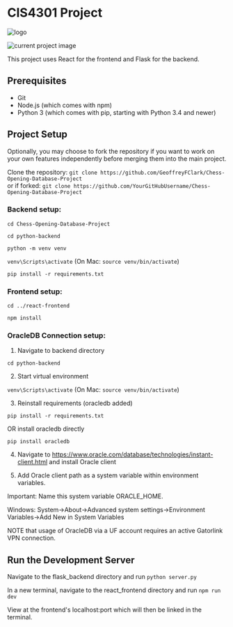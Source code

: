 # CIS4301 Project

![logo](https://github.com/GeoffreyFClark/Chess-Opening-Database-Project/blob/main/react-frontend/public/logo.png)

![current project image](https://github.com/GeoffreyFClark/Chess-Opening-Database-Project/blob/main/react-frontend/public/screenshotMar20.png)

This project uses React for the frontend and Flask for the backend.

## Prerequisites
- Git
- Node.js (which comes with npm)
- Python 3 (which comes with pip, starting with Python 3.4 and newer)

## Project Setup
Optionally, you may choose to fork the repository if you want to work on your own features independently before merging them into the main project.

Clone the repository:
`git clone https://github.com/GeoffreyFClark/Chess-Opening-Database-Project` </br>
or if forked: `git clone https://github.com/YourGitHubUsername/Chess-Opening-Database-Project`

### Backend setup:

`cd Chess-Opening-Database-Project`

`cd python-backend`

`python -m venv venv`

`venv\Scripts\activate` (On Mac: `source venv/bin/activate`)

`pip install -r requirements.txt`

### Frontend setup:

`cd ../react-frontend`

`npm install`

### OracleDB Connection setup:

1. Navigate to backend directory

`cd python-backend`

2. Start virtual environment

`venv\Scripts\activate` (On Mac: `source venv/bin/activate`)

3. Reinstall requirements (oracledb added)

`pip install -r requirements.txt` 

  OR install oracledb directly

`pip install oracledb`

4. Navigate to https://www.oracle.com/database/technologies/instant-client.html and install Oracle client

5. Add Oracle client path as a system variable within environment variables.

  Important: Name this system variable ORACLE_HOME.

  Windows: System->About->Advanced system settings->Environment Variables->Add New in System Variables

NOTE that usage of OracleDB via a UF account requires an active Gatorlink VPN connection.

## Run the Development Server

Navigate to the flask_backend directory and run `python server.py`

In a new terminal, navigate to the react_frontend directory and run `npm run dev`

View at the frontend's localhost:port which will then be linked in the terminal.


